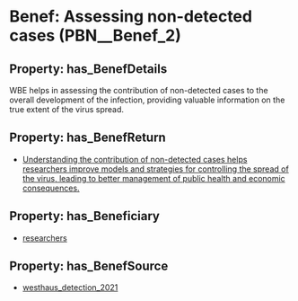 # Benef: __Assessing non-detected cases__ (PBN__Benef_2)

## Property: has_BenefDetails

WBE helps in assessing the contribution of non-detected cases to the overall development of the infection, providing valuable information on the true extent of the virus spread.

## Property: has_BenefReturn

* [Understanding the contribution of non-detected cases helps researchers improve models and strategies for controlling the spread of the virus, leading to better management of public health and economic consequences.](../BenefReturn/PBN__BenefReturn_2)

## Property: has_Beneficiary

* [researchers](../Stakeholder/PBN__Stakeholder_2)

## Property: has_BenefSource

* [westhaus_detection_2021](../Article/PBN__Article_0)

